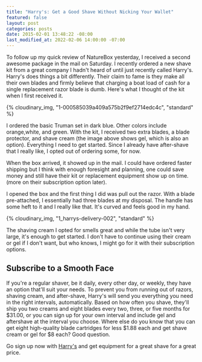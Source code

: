 ```yaml
---
title: "Harry's: Get a Good Shave Without Nicking Your Wallet"
featured: false
layout: post
categories: posts
date: 2015-02-01 13:48:22 -08:00
last_modified_at: 2022-02-06 14:00:00 -07:00
---
```


To follow up my quick review of NatureBox yesterday, I received a second awesome package in the mail on Saturday. I recently ordered a new shave kit from a great company I hadn't heard of until just recently called Harry's. Harry's does things a bit differently. Their claim to fame is they make all their own blades and firmly believe that charging a boat load of cash for a single replacement razor blade is dumb. Here's what I thought of the kit when I first received it.

{% cloudinary_img, "1-000585039a409a575b2f9ef2714edc4c", "standard" %}

I ordered the basic Truman set in dark blue. Other colors include orange,white, and green. With the kit, I received two extra blades, a blade protector, and shave cream (the image above shows gel, which is also an option). Everything I need to get started. Since I already have after-shave that I really like, I opted out of ordering some, for now.

When the box arrived, it showed up in the mail. I could have ordered faster shipping but I think with enough foresight and planning, one could save money and still have their kit or replacement equipment show up on time. (more on their subscription option later).

I opened the box and the first thing I did was pull out the razor. With a blade pre-attached, I essentially had three blades at my disposal. The handle has some heft to it and I really like that. It's curved and feels good in my hand.

{% cloudinary_img, "1_harrys-delivery-002", "standard" %}

The shaving cream I opted for smells great and while the tube isn't very large, it's enough to get started. I don't have to continue using their cream or gel if I don't want, but who knows, I might go for it with their subscription options.

## Subscribe to a Smooth Face

If you're a regular shaver, be it daily, every other day, or weekly, they have an option that'll suit your needs. To prevent you from running out of razors, shaving cream, and after-shave, Harry's will send you everything you need in the right intervals, automatically. Based on how often you shave, they'll ship you two creams and eight blades every two, three, or five months for $31.00, or you can sign up for your own interval and include gel and aftershave at the interval you choose. ﻿Where else do you know that you can get eight high-quality blade cartridges for less $1.88 each and get shave cream or gel for $8 each? Good question.

Go sign up now with [Harry's](http://harrys.com) and get equipment for a great shave for a great price.

